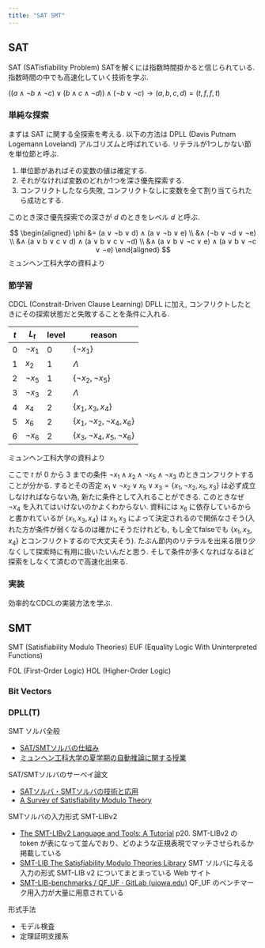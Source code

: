 ```yaml
---
title: "SAT SMT"
---
```


## SAT
SAT (SATisfiability Problem)
SATを解くには指数時間掛かると信じられている. 指数時間の中でも高速化していく技術を学ぶ.

$((a\land\lnot b\land\lnot c)\lor(b\land c\land\lnot d))\land(\lnot b\lor\lnot c) \to (a,b,c,d)=(t,f,f,t)$

### 単純な探索

まずは SAT に関する全探索を考える. 以下の方法は DPLL (Davis Putnam Logemann Loveland) アルゴリズムと呼ばれている.
リテラルが1つしかない節を単位節と呼ぶ.

1. 単位節があればその変数の値は確定する.
2. それがなければ変数のどれか1つを深さ優先探索する.
3. コンフリクトしたなら失敗, コンフリクトなしに変数を全て割り当てられたら成功とする.

このとき深さ優先探索での深さが $d$ のときをレベル $d$ と呼ぶ.

$$
\begin{aligned}
\phi &= (a ∨ ¬b ∨ d) ∧ (a ∨ ¬b ∨ e) \\
&∧ (¬b ∨ ¬d ∨ ¬e) \\
&∧ (a ∨ b ∨ c ∨ d) ∧ (a ∨ b ∨ c ∨ ¬d) \\
&∧ (a ∨ b ∨ ¬c ∨ e) ∧ (a ∨ b ∨ ¬c ∨ ¬e)
\end{aligned}
$$
ミュンヘン工科大学の資料より


### 節学習

CDCL (Constrait-Driven Clause Learning)
DPLL に加え, コンフリクトしたときにその探索状態だと失敗することを条件に入れる.

| $t$ | $L_t$       | level | reason                                       |
| --- | ----------- | ----- | -------------------------------------------- |
| 0   | $\lnot x_1$ | 0     | $\lbrace\lnot x_1\rbrace$                    |
| 1   | $x_2$       | 1     | $\Lambda$                                    |
| 2   | $\lnot x_5$ | 1     | $\lbrace \lnot x_2,\lnot x_5\rbrace$         |
| 3   | $\lnot x_3$ | 2     | $\Lambda$                                    |
| 4   | $x_4$       | 2     | $\lbrace x_1,x_3,x_4\rbrace$                 |
| 5   | $x_6$       | 2     | $\lbrace x_1,\lnot x_2,\lnot x_4,x_6\rbrace$ |
| 6   | $\lnot x_6$ | 2     | $\lbrace x_3,\lnot x_4,x_5,\lnot x_6\rbrace$ |
ミュンヘン工科大学の資料より

ここで $t$ が 0 から 3 までの条件 $\lnot x_1\land x_2\land\lnot x_5\land\lnot x_3$ のときコンフリクトすることが分かる. するとその否定 $x_1\lor\lnot x_2\lor x_5\lor x_3 = \lbrace x_1,\lnot x_2,x_5,x_3\rbrace$ は必ず成立しなければならない為, 新たに条件として入れることができる. このときなぜ $\lnot x_4$ を入れてはいけないのかよくわからない. 資料には $x_6$ に依存しているからと書かれているが $\lbrace x_1,x_3,x_4\rbrace$ は $x_1, x_3$ によって決定されるので関係なさそう(入れた方が条件が弱くなるのは確かにそうだけれども, もし全てfalseでも $\lbrace x_1,x_3,x_4\rbrace$ とコンフリクトするので大丈夫そう). たぶん節内のリテラルを出来る限り少なくして探索時に有用に扱いたいんだと思う.
そして条件が多くなればなるほど探索をしなくて済むので高速化出来る.

### 実装
効率的なCDCLの実装方法を学ぶ.

## SMT
SMT (Satisfiability Modulo Theories)
EUF (Equality Logic With Uninterpreted Functions)

FOL (First-Order Logic)
HOL (Higher-Order Logic)

### Bit Vectors

### DPLL(T)


SMT ソルバ全般
- [SAT/SMTソルバの仕組み](https://www.slideshare.net/sakai/satsmt)
- [ミュンヘン工科大学の夏学期の自動推論に関する授業](https://www21.in.tum.de/teaching/sar/SS20/)

SAT/SMTソルバのサーベイ論文
- [SATソルバ・SMTソルバの技術と応用](https://www.jstage.jst.go.jp/article/jssst/27/3/27_3_3_24/_pdf)
- [A Survey of Satisfiability Modulo Theory](https://arxiv.org/abs/1606.04786)

SMTソルバの入力形式 SMT-LIBv2
- [The SMT-LIBv2 Language and Tools: A Tutorial](http://smtlib.github.io/jSMTLIB/SMTLIBTutorial.pdf)
p20. SMT-LIBv2 の token が表になって並んでおり、どのような正規表現でマッチさせられるか掲載している
- [SMT-LIB The Satisfiability Modulo Theories Library](http://smtlib.cs.uiowa.edu/)
SMT ソルバに与える入力の形式 SMT-LIB v2 についてまとまっている Web サイト
- [SMT-LIB-benchmarks / QF_UF · GitLab (uiowa.edu)](https://clc-gitlab.cs.uiowa.edu:2443/SMT-LIB-benchmarks/QF_UF)
QF_UF のベンチマーク用入力が大量に用意されている

形式手法
- モデル検査
- 定理証明支援系